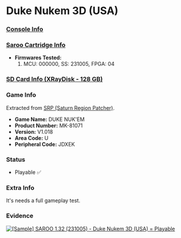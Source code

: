 # Duke Nukem 3D (USA)

### [Console Info](../../../../../Info/Consoles/VA13/README.md)

### [Saroo Cartridge Info](../../../../../Info/Cartridges/RetroGameParadiseStore/1.32F/README.md)

- <b>Firmwares Tested:</b>
  1. MCU: 000000, SS: 231005, FPGA: 04

### [SD Card Info (XRayDisk - 128 GB)](../../../../../Info/SdCards/XRayDisk/128GB/fat32/README.md)

### Game Info

Extracted from [SRP (Saturn Region Patcher)](https://segaxtreme.net/resources/saturn-region-patcher.81/download).

- <b>Game Name:</b> DUKE NUK'EM
- <b>Product Number:</b> MK-81071
- <b>Version:</b> V1.018
- <b>Area Code:</b> U
- <b>Peripheral Code:</b> JDXEK

### Status

- Playable :white_check_mark:

### Extra Info

It's needs a full gameplay test.

### Evidence

[![[Sample] SAROO 1.32 (231005) - Duke Nukem 3D (USA) = Playable](https://img.youtube.com/vi/mxY5-EnT8E4/0.jpg)](https://www.youtube.com/watch?v=mxY5-EnT8E4)

